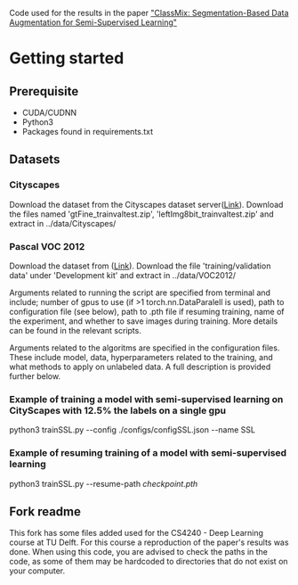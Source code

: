 Code used for the results in the paper  ["ClassMix: Segmentation-Based Data Augmentation for Semi-Supervised Learning"](https://arxiv.org/abs/2007.07936)
# Getting started
## Prerequisite
*  CUDA/CUDNN 
*  Python3
*  Packages found in requirements.txt

## Datasets

### Cityscapes
Download the dataset from the Cityscapes dataset server([Link](https://www.cityscapes-dataset.com/)). Download the files named 'gtFine_trainvaltest.zip', 'leftImg8bit_trainvaltest.zip' and extract in ../data/Cityscapes/

### Pascal VOC 2012
Download the dataset from ([Link](http://host.robots.ox.ac.uk/pascal/VOC/voc2012/)). Download the file 'training/validation data' under 'Development kit' and extract in ../data/VOC2012/

Arguments related to running the script are specified from terminal and include; number of gpus to use (if >1 torch.nn.DataParalell is used), path to configuration file (see below), path to .pth file if resuming training, name of the experiment, and whether to save images during training. More details can be found in the relevant scripts.

Arguments related to the algoritms are specified in the configuration files. These include model, data, hyperparameters related to the training, and what methods to apply on unlabeled data. A full description is provided further below.

### Example of training a model with semi-supervised learning on CityScapes with 12.5% the labels on a single gpu

python3 trainSSL.py --config ./configs/configSSL.json --name SSL

### Example of resuming training of a model with semi-supervised learning

python3 trainSSL.py --resume-path *checkpoint.pth*

## Fork readme
This fork has some files added used for the CS4240 - Deep Learning course at TU Delft. For this course a reproduction of the paper's results was done. When using this code, you are advised to check the paths in the code, as some of them may be hardcoded to directories that do not exist on your computer.

